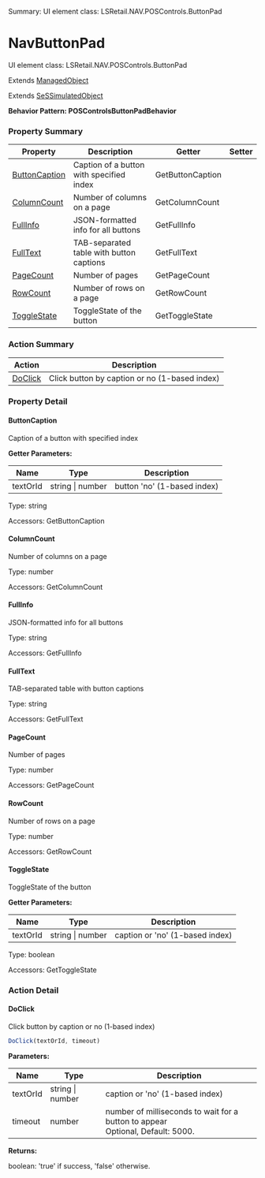 Summary: UI element class: LSRetail.NAV.POSControls.ButtonPad

# NavButtonPad

UI element class: LSRetail.NAV.POSControls.ButtonPad

Extends [ManagedObject](ManagedObject.md)

Extends [SeSSimulatedObject](SeSSimulatedObject.md)





**Behavior Pattern: POSControlsButtonPadBehavior**


<!-- ============================== property summary ========================== -->

	

### Property Summary

| **Property** | **Description** | **Getter** | **Setter** |
| ------------ | --------------- | ---------- | ---------- |
| [ButtonCaption](#buttoncaption) | Caption of a button with specified index | GetButtonCaption |  |
| [ColumnCount](#columncount) | Number of columns on a page | GetColumnCount |  |
| [FullInfo](#fullinfo) | JSON-formatted info for all buttons | GetFullInfo |  |
| [FullText](#fulltext) | TAB-separated table with button captions | GetFullText |  |
| [PageCount](#pagecount) | Number of pages | GetPageCount |  |
| [RowCount](#rowcount) | Number of rows on a page | GetRowCount |  |
| [ToggleState](#togglestate) | ToggleState of the button | GetToggleState |  |



	
<!-- ============================== action summary ========================== -->



### Action Summary

|  **Action** | **Description** | 
| ----------- | --------------- |
|	[DoClick](#doclick) | Click button by caption or no (1-based index) |




<!-- ============================== property detail ========================== -->
	
### Property Detail
		
<a name="ButtonCaption"></a>
#### ButtonCaption


Caption of a button with specified index

			
**Getter Parameters:**

| **Name** | **Type** | **Description** |
| -------- | -------- | --------------- |	
| textOrId | string \| number | button 'no' (1-based index) |


	
			
Type: string
			
			
Accessors: GetButtonCaption
			
		
<a name="ColumnCount"></a>
#### ColumnCount


Number of columns on a page

			
	
			
Type: number
			
			
Accessors: GetColumnCount
			
		
<a name="FullInfo"></a>
#### FullInfo


JSON-formatted info for all buttons

			
	
			
Type: string
			
			
Accessors: GetFullInfo
			
		
<a name="FullText"></a>
#### FullText


TAB-separated table with button captions

			
	
			
Type: string
			
			
Accessors: GetFullText
			
		
<a name="PageCount"></a>
#### PageCount


Number of pages

			
	
			
Type: number
			
			
Accessors: GetPageCount
			
		
<a name="RowCount"></a>
#### RowCount


Number of rows on a page

			
	
			
Type: number
			
			
Accessors: GetRowCount
			
		
<a name="ToggleState"></a>
#### ToggleState


ToggleState of the button

			
**Getter Parameters:**

| **Name** | **Type** | **Description** |
| -------- | -------- | --------------- |	
| textOrId | string \| number | caption or 'no' (1-based index) |


	
			
Type: boolean
			
			
Accessors: GetToggleState
			
		
	
	
<!-- ============================== action detail ========================== -->
	
### Action Detail
		
<a name="DoClick"></a>    
#### DoClick

Click button by caption or no (1-based index)

```javascript
DoClick(textOrId, timeout) 
```


**Parameters:**

|	**Name** | **Type** | **Description** |
| ---------- | -------- | --------------- |
| textOrId | string \| number |	caption or 'no' (1-based index) |
| timeout | number |	number of milliseconds to wait for a button to appear<br>Optional, Default: 5000. |




**Returns:**

boolean: 'true' if success, 'false' otherwise.



<a name="see.also.navbuttonpad.doclick"></a>

	

